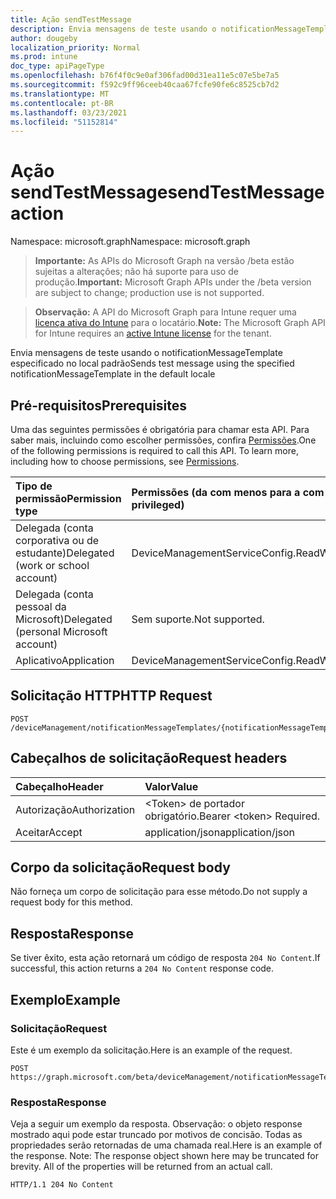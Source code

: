 ```yaml
---
title: Ação sendTestMessage
description: Envia mensagens de teste usando o notificationMessageTemplate especificado no local padrão
author: dougeby
localization_priority: Normal
ms.prod: intune
doc_type: apiPageType
ms.openlocfilehash: b76f4f0c9e0af306fad00d31ea11e5c07e5be7a5
ms.sourcegitcommit: f592c9ff96ceeb40caa67fcfe90fe6c8525cb7d2
ms.translationtype: MT
ms.contentlocale: pt-BR
ms.lasthandoff: 03/23/2021
ms.locfileid: "51152814"
---
```

# <a name="sendtestmessage-action"></a><span data-ttu-id="1429f-103">Ação sendTestMessage</span><span class="sxs-lookup"><span data-stu-id="1429f-103">sendTestMessage action</span></span>

<span data-ttu-id="1429f-104">Namespace: microsoft.graph</span><span class="sxs-lookup"><span data-stu-id="1429f-104">Namespace: microsoft.graph</span></span>

> <span data-ttu-id="1429f-105">**Importante:** As APIs do Microsoft Graph na versão /beta estão sujeitas a alterações; não há suporte para uso de produção.</span><span class="sxs-lookup"><span data-stu-id="1429f-105">**Important:** Microsoft Graph APIs under the /beta version are subject to change; production use is not supported.</span></span>

> <span data-ttu-id="1429f-106">**Observação:** A API do Microsoft Graph para Intune requer uma [licença ativa do Intune](https://go.microsoft.com/fwlink/?linkid=839381) para o locatário.</span><span class="sxs-lookup"><span data-stu-id="1429f-106">**Note:** The Microsoft Graph API for Intune requires an [active Intune license](https://go.microsoft.com/fwlink/?linkid=839381) for the tenant.</span></span>

<span data-ttu-id="1429f-107">Envia mensagens de teste usando o notificationMessageTemplate especificado no local padrão</span><span class="sxs-lookup"><span data-stu-id="1429f-107">Sends test message using the specified notificationMessageTemplate in the default locale</span></span>

## <a name="prerequisites"></a><span data-ttu-id="1429f-108">Pré-requisitos</span><span class="sxs-lookup"><span data-stu-id="1429f-108">Prerequisites</span></span>
<span data-ttu-id="1429f-p101">Uma das seguintes permissões é obrigatória para chamar esta API. Para saber mais, incluindo como escolher permissões, confira [Permissões](/graph/permissions-reference).</span><span class="sxs-lookup"><span data-stu-id="1429f-p101">One of the following permissions is required to call this API. To learn more, including how to choose permissions, see [Permissions](/graph/permissions-reference).</span></span>

|<span data-ttu-id="1429f-111">Tipo de permissão</span><span class="sxs-lookup"><span data-stu-id="1429f-111">Permission type</span></span>|<span data-ttu-id="1429f-112">Permissões (da com menos para a com mais privilégios)</span><span class="sxs-lookup"><span data-stu-id="1429f-112">Permissions (from least to most privileged)</span></span>|
|:---|:---|
|<span data-ttu-id="1429f-113">Delegada (conta corporativa ou de estudante)</span><span class="sxs-lookup"><span data-stu-id="1429f-113">Delegated (work or school account)</span></span>|<span data-ttu-id="1429f-114">DeviceManagementServiceConfig.ReadWrite.All</span><span class="sxs-lookup"><span data-stu-id="1429f-114">DeviceManagementServiceConfig.ReadWrite.All</span></span>|
|<span data-ttu-id="1429f-115">Delegada (conta pessoal da Microsoft)</span><span class="sxs-lookup"><span data-stu-id="1429f-115">Delegated (personal Microsoft account)</span></span>|<span data-ttu-id="1429f-116">Sem suporte.</span><span class="sxs-lookup"><span data-stu-id="1429f-116">Not supported.</span></span>|
|<span data-ttu-id="1429f-117">Aplicativo</span><span class="sxs-lookup"><span data-stu-id="1429f-117">Application</span></span>|<span data-ttu-id="1429f-118">DeviceManagementServiceConfig.ReadWrite.All</span><span class="sxs-lookup"><span data-stu-id="1429f-118">DeviceManagementServiceConfig.ReadWrite.All</span></span>|

## <a name="http-request"></a><span data-ttu-id="1429f-119">Solicitação HTTP</span><span class="sxs-lookup"><span data-stu-id="1429f-119">HTTP Request</span></span>
<!-- {
  "blockType": "ignored"
}
-->
``` http
POST /deviceManagement/notificationMessageTemplates/{notificationMessageTemplateId}/sendTestMessage
```

## <a name="request-headers"></a><span data-ttu-id="1429f-120">Cabeçalhos de solicitação</span><span class="sxs-lookup"><span data-stu-id="1429f-120">Request headers</span></span>
|<span data-ttu-id="1429f-121">Cabeçalho</span><span class="sxs-lookup"><span data-stu-id="1429f-121">Header</span></span>|<span data-ttu-id="1429f-122">Valor</span><span class="sxs-lookup"><span data-stu-id="1429f-122">Value</span></span>|
|:---|:---|
|<span data-ttu-id="1429f-123">Autorização</span><span class="sxs-lookup"><span data-stu-id="1429f-123">Authorization</span></span>|<span data-ttu-id="1429f-124">&lt;Token&gt; de portador obrigatório.</span><span class="sxs-lookup"><span data-stu-id="1429f-124">Bearer &lt;token&gt; Required.</span></span>|
|<span data-ttu-id="1429f-125">Aceitar</span><span class="sxs-lookup"><span data-stu-id="1429f-125">Accept</span></span>|<span data-ttu-id="1429f-126">application/json</span><span class="sxs-lookup"><span data-stu-id="1429f-126">application/json</span></span>|

## <a name="request-body"></a><span data-ttu-id="1429f-127">Corpo da solicitação</span><span class="sxs-lookup"><span data-stu-id="1429f-127">Request body</span></span>
<span data-ttu-id="1429f-128">Não forneça um corpo de solicitação para esse método.</span><span class="sxs-lookup"><span data-stu-id="1429f-128">Do not supply a request body for this method.</span></span>

## <a name="response"></a><span data-ttu-id="1429f-129">Resposta</span><span class="sxs-lookup"><span data-stu-id="1429f-129">Response</span></span>
<span data-ttu-id="1429f-130">Se tiver êxito, esta ação retornará um código de resposta `204 No Content`.</span><span class="sxs-lookup"><span data-stu-id="1429f-130">If successful, this action returns a `204 No Content` response code.</span></span>

## <a name="example"></a><span data-ttu-id="1429f-131">Exemplo</span><span class="sxs-lookup"><span data-stu-id="1429f-131">Example</span></span>

### <a name="request"></a><span data-ttu-id="1429f-132">Solicitação</span><span class="sxs-lookup"><span data-stu-id="1429f-132">Request</span></span>
<span data-ttu-id="1429f-133">Este é um exemplo da solicitação.</span><span class="sxs-lookup"><span data-stu-id="1429f-133">Here is an example of the request.</span></span>
``` http
POST https://graph.microsoft.com/beta/deviceManagement/notificationMessageTemplates/{notificationMessageTemplateId}/sendTestMessage
```

### <a name="response"></a><span data-ttu-id="1429f-134">Resposta</span><span class="sxs-lookup"><span data-stu-id="1429f-134">Response</span></span>
<span data-ttu-id="1429f-p102">Veja a seguir um exemplo da resposta. Observação: o objeto response mostrado aqui pode estar truncado por motivos de concisão. Todas as propriedades serão retornadas de uma chamada real.</span><span class="sxs-lookup"><span data-stu-id="1429f-p102">Here is an example of the response. Note: The response object shown here may be truncated for brevity. All of the properties will be returned from an actual call.</span></span>
``` http
HTTP/1.1 204 No Content
```




